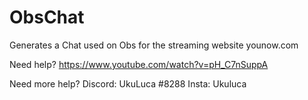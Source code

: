 # ObsChat
Generates a Chat used on Obs for the streaming website younow.com

Need help?
https://www.youtube.com/watch?v=pH_C7nSuppA

Need more help?
Discord: UkuLuca #8288
Insta: Ukuluca
